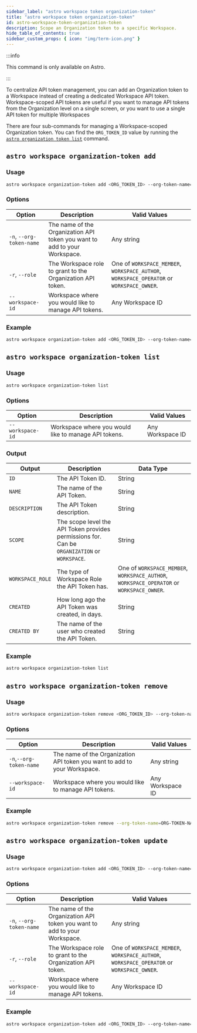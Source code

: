 ```yaml
---
sidebar_label: "astro workspace token organization-token"
title: "astro workspace token organization-token"
id: astro-workspace-token-organization-token
description: Scope an Organization token to a specific Workspace.
hide_table_of_contents: true
sidebar_custom_props: { icon: "img/term-icon.png" }
---
```


:::info

This command is only available on Astro.

:::

To centralize API token management, you can add an Organization token to a Workspace instead of creating a dedicated Workspace API token. Workspace-scoped API tokens are useful if you want to manage API tokens from the Organization level on a single screen, or you want to use a single API token for multiple Workspaces

There are four sub-commands for managing a Workspace-scoped Organization token. You can find the `ORG_TOKEN_ID` value by running the [`astro organization token list`](cli/astro-organization-token-list.md) command.

## `astro workspace organization-token add`

### Usage

```sh
astro workspace organization-token add <ORG_TOKEN_ID> --org-token-name=ORGANIZATION-NAME --role=WORKSPACE_MEMBER
```

### Options

| Option             | Description                                                               | Valid Values                                                                              |
| ------------------ | ------------------------------------------------------------------------- | ----------------------------------------------------------------------------------------- |
| `-n`, `--org-token-name` | The name of the Organization API token you want to add to your Workspace. | Any string                                                        |
|`-r`, `--role`           | The Workspace role to grant to the Organization API token.                | One of `WORKSPACE_MEMBER`, `WORKSPACE_AUTHOR`, `WORKSPACE_OPERATOR` or `WORKSPACE_OWNER`. |
| `--workspace-id` | Workspace where you would like to manage API tokens. | Any Workspace ID                                                        |


### Example

```sh
astro workspace organization-token add <ORG_TOKEN_ID> --org-token-name="My Organization" --role=WORKSPACE_OWNER
```

## `astro workspace organization-token list`

### Usage

```sh
astro workspace organization-token list
```

### Options

| Option             | Description                                                               | Valid Values                                                                              |
| ------------------ | ------------------------------------------------------------------------- | ----------------------------------------------------------------------------------------- |
| `--workspace-id` | Workspace where you would like to manage API tokens. | Any Workspace ID                                                        |

### Output

| Output           | Description                                                                               | Data Type                                                                                 |
| ---------------- | ----------------------------------------------------------------------------------------- | ----------------------------------------------------------------------------------------- |
| `ID`             | The API Token ID.                                                                         | String                                                                                    |
| `NAME`           | The name of the API Token.                                                                | String                                                                                    |
| `DESCRIPTION`    | The API Token description.                                                                | String                                                                                    |
| `SCOPE`          | The scope level the API Token provides permissions for. Can be `ORGANIZATION` or `WORKSPACE`. | String                                                                                    |
| `WORKSPACE_ROLE` | The type of Workspace Role the API Token has.                                             | One of `WORKSPACE_MEMBER`, `WORKSPACE_AUTHOR`, `WORKSPACE_OPERATOR` or `WORKSPACE_OWNER`. |
| `CREATED`        | How long ago the API Token was created, in days.                                          | String                                                                                    |
| `CREATED BY`     | The name of the user who created the API Token.                                           | String                                                                                    |

### Example

```sh
astro workspace organization-token list
```

## `astro workspace organization-token remove`

### Usage

```sh
astro workspace organization-token remove <ORG_TOKEN_ID> --org-token-name=ORG-TOKEN-NAME
```

### Options

| Option             | Description                                                               | Valid Values                                                                              |
| ------------------ | ------------------------------------------------------------------------- | ----------------------------------------------------------------------------------------- |
| `-n`,`--org-token-name` | The name of the Organization API token you want to add to your Workspace. | Any string                                                        |
| `--workspace-id` | Workspace where you would like to manage API tokens. | Any Workspace ID                                                        |

### Example

```sh
astro workspace organization-token remove --org-token-name=ORG-TOKEN-NAME
```

## `astro workspace organization-token update`

### Usage

```sh
astro workspace organization-token add <ORG_TOKEN_ID> --org-token-name=ORGANIZATION-NAME --role=WORKSPACE_MEMBER
```

### Options

| Option             | Description                                                               | Valid Values                                                                              |
| ------------------ | ------------------------------------------------------------------------- | ----------------------------------------------------------------------------------------- |
| `-n`, `--org-token-name` | The name of the Organization API token you want to add to your Workspace. | Any string                                                        |
| `-r`, `--role`           | The Workspace role to grant to the Organization API token.                | One of `WORKSPACE_MEMBER`, `WORKSPACE_AUTHOR`, `WORKSPACE_OPERATOR` or `WORKSPACE_OWNER`. |
| `--workspace-id` | Workspace where you would like to manage API tokens. | Any Workspace ID                                                        |

### Example

```sh
astro workspace organization-token add <ORG_TOKEN_ID> --org-token-name=MY-ORGANIZATION --role=WORKSPACE_AUTHOR
```